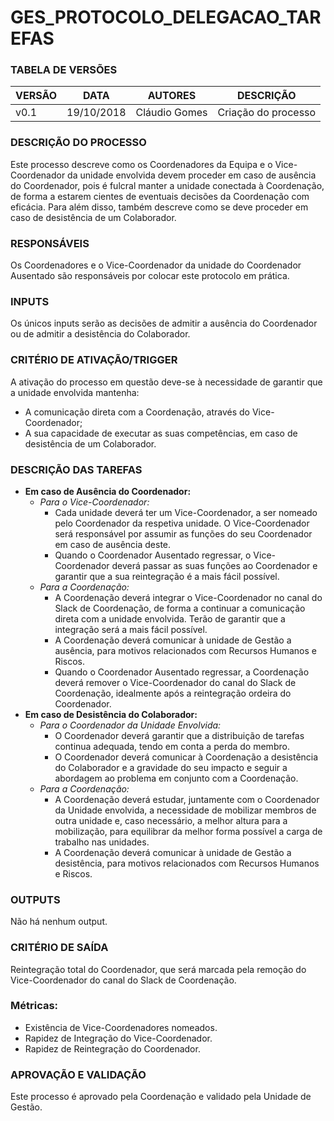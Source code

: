 # GES_PROTOCOLO_DELEGACAO_TAREFAS

### **TABELA DE VERSÕES**
| VERSÃO | DATA | AUTORES | DESCRIÇÃO |
|-|-|-|-|
| v0.1 | 19/10/2018 | Cláudio Gomes | Criação do processo |

### **DESCRIÇÃO DO PROCESSO**
Este processo descreve como os Coordenadores da Equipa e o Vice-Coordenador da unidade envolvida devem proceder em caso de ausência do Coordenador, pois é fulcral manter a unidade conectada à Coordenação, de forma a estarem cientes de eventuais decisões da Coordenação com eficácia. Para além disso, também descreve como se deve proceder em caso de desistência de um Colaborador.

### **RESPONSÁVEIS**

Os Coordenadores e o Vice-Coordenador da unidade do Coordenador Ausentado são responsáveis por colocar este protocolo em prática.

### **INPUTS**
Os únicos inputs serão as decisões de admitir a ausência do Coordenador ou de admitir a desistência do Colaborador.

### **CRITÉRIO DE ATIVAÇÃO/TRIGGER**
A ativação do processo em questão deve-se à necessidade de garantir que a unidade envolvida mantenha: 
- A comunicação direta com a Coordenação, através do Vice-Coordenador;
- A sua capacidade de executar as suas competências, em caso de desistência de um Colaborador.

### **DESCRIÇÃO DAS TAREFAS**
- **Em caso de Ausência do Coordenador:**
  - *Para o Vice-Coordenador:*
    - Cada unidade deverá ter um Vice-Coordenador, a ser nomeado pelo Coordenador da respetiva unidade. O Vice-Coordenador será responsável por assumir as funções do seu Coordenador em caso de ausência deste.
    - Quando o Coordenador Ausentado regressar, o Vice-Coordenador deverá passar as suas funções ao Coordenador e garantir que a sua reintegração é a mais fácil possível.
  - *Para a Coordenação:*
    - A Coordenação deverá integrar o Vice-Coordenador no canal do Slack de Coordenação, de forma a continuar a comunicação direta com a unidade envolvida. Terão de garantir que a integração será a mais fácil possível.
    - A Coordenação deverá comunicar à unidade de Gestão a ausência, para motivos relacionados com Recursos Humanos e Riscos.
    - Quando o Coordenador Ausentado regressar, a Coordenação deverá remover o Vice-Coordenador do canal do Slack de Coordenação, idealmente após a reintegração ordeira do Coordenador.
- **Em caso de Desistência do Colaborador:**
  - *Para o Coordenador da Unidade Envolvida:*
    - O Coordenador deverá garantir que a distribuição de tarefas continua adequada, tendo em conta a perda do membro.
    - O Coordenador deverá comunicar à Coordenação a desistência do Colaborador e a gravidade do seu impacto e seguir a abordagem ao problema em conjunto com a Coordenação.
  - *Para a Coordenação:*
    - A Coordenação deverá estudar, juntamente com o Coordenador da Unidade envolvida, a necessidade de mobilizar membros de outra unidade e, caso necessário, a melhor altura para a mobilização, para equilibrar da melhor forma possível a carga de trabalho nas unidades.
    - A Coordenação deverá comunicar à unidade de Gestão a desistência, para motivos relacionados com Recursos Humanos e Riscos.
  

### **OUTPUTS**
Não há nenhum output.

### **CRITÉRIO DE SAÍDA**
Reintegração total do Coordenador, que será marcada pela remoção do Vice-Coordenador do canal do Slack de Coordenação.

### **Métricas:**
* Existência de Vice-Coordenadores nomeados.
* Rapidez de Integração do Vice-Coordenador.
* Rapidez de Reintegração do Coordenador.

### **APROVAÇÃO E VALIDAÇÃO**

Este processo é aprovado pela Coordenação e validado pela Unidade de Gestão.
